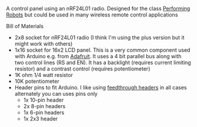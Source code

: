 A control panel using an nRF24L01 radio. 
Designed for the class [Performing
Robots](https://github.com/michaelshiloh/PerformingRobots)
but could be used in many wireless remote control applications

Bill of Materials
- 2x8 socket for nRF24L01 radio (I think I'm using the plus version but it
  might work with others)
- 1x16 socket for 16x2 LCD panel. This is a very common component used with
  Arduino e.g. from [Adafruit](https://www.adafruit.com/product/181). It uses
  a 4 bit parallel bus along with two control lines (RS and EN). It has a
  backlight (requires current limiting resistor) and a contrast control
  (requires potentiometer)
- 1K ohm 1/4 watt resistor
- 10K potentiometer
- Header pins to fit Arduino. I like using [feedthrough
  headers](https://www.adafruit.com/product/85) in all cases alternately you
  can uses pins only
    - 1x 10-pin header
    - 2x 8-pin headers
    - 1x 6-pin headers
    - 1x 2x3 header
